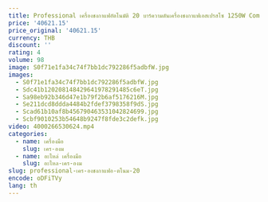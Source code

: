 ```yaml
---
title: Professional เครื่องชงกาแฟอัตโนมัติ 20 บาร์ความดันเครื่องชงกาแฟเอสเปรสโซ 1250W Commercial Cafe Office Coffee Maker
price: '40621.15'
price_original: '40621.15'
currency: THB
discount: ''
rating: 4
volume: 98
image: S0f71e1fa34c74f7bb1dc792286f5adbfW.jpg
images:
  - S0f71e1fa34c74f7bb1dc792286f5adbfW.jpg
  - Sdc41b120208148429641978291485c6eT.jpg
  - Sa98eb92b346d47e1b79f2b6af5176216M.jpg
  - Se211dcd8ddda4484b2fdef3798358f9dS.jpg
  - Scad61b10af8b456790463531042824699.jpg
  - Scbf9010253b54648b9247f8fde3c2defk.jpg
video: 4000266530624.mp4
categories:
  - name: เครื่องมือ
    slug: เคร-องม
  - name: อะไหล่ เครื่องมือ
    slug: อะไหล-เคร-องม
slug: professional-เคร-องชงกาแฟอ-ตโนม-20
encode: oDFiTVy
lang: th
---
```

  